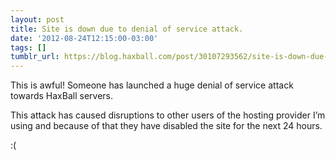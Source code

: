 ```yaml
---
layout: post
title: Site is down due to denial of service attack.
date: '2012-08-24T12:15:00-03:00'
tags: []
tumblr_url: https://blog.haxball.com/post/30107293562/site-is-down-due-to-denial-of-service-attack
---
```

This is awful! Someone has launched a huge denial of service attack towards HaxBall servers.

This attack has caused disruptions to other users of the hosting provider I’m using and because of that they have disabled the site for the next 24 hours.

:(&nbsp;

